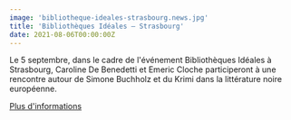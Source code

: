 ```yaml
---
image: 'bibliotheque-ideales-strasbourg.news.jpg'
title: 'Bibliothèques Idéales – Strasbourg'
date: 2021-08-06T00:00:00Z
---
```


<p>
  Le 5 septembre, dans le cadre de l'événement Bibliothèques Idéales à Strasbourg, Caroline De Benedetti
  et Emeric Cloche participeront à une rencontre autour de Simone Buchholz et du Krimi dans la littérature noire
  européenne.
</p>
<p>
  <a
    href="https://bibliotheques-ideales.strasbourg.eu/evenement/-/entity/id/204795225"
    rel="noopener noreferrer"
    target="_blank"
  >
    Plus d'informations
  </a>
</p>



